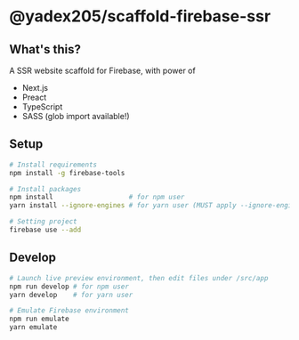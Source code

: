 @yadex205/scaffold-firebase-ssr
===============================

What's this?
------------

A SSR website scaffold for Firebase, with power of

* Next.js
* Preact
* TypeScript
* SASS (glob import available!)


Setup
-----

```bash
# Install requirements
npm install -g firebase-tools

# Install packages
npm install                   # for npm user
yarn install --ignore-engines # for yarn user (MUST apply --ignore-engines)

# Setting project
firebase use --add
```


Develop
-------

```bash
# Launch live preview environment, then edit files under /src/app
npm run develop # for npm user
yarn develop    # for yarn user

# Emulate Firebase environment
npm run emulate
yarn emulate
```
